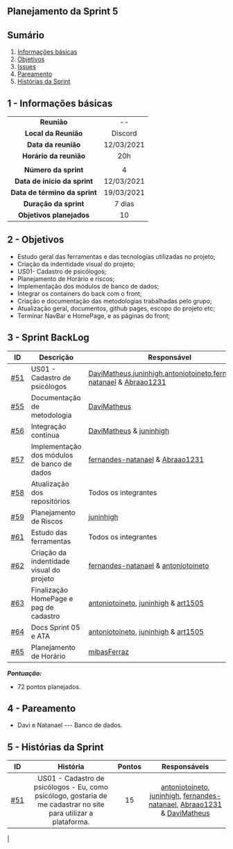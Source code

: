 ## Planejamento da Sprint 5

## Sumário

1. [Informações básicas](#1---informações-básicas)
1. [Objetivos](#2---objetivos)
1. [Issues](#3---issues)
1. [Pareamento](#4---pareamento)
1. [Histórias da Sprint](#5---Histórias-da-Sprint)


## 1 - Informações básicas

| | |
|:--:|:--:|
|**Reunião**|--|
|**Local da Reunião**|Discord|
|**Data da reunião**|12/03/2021|
|**Horário da reunião**|20h|
||||
|**Número da sprint**|4|
|**Data de início da sprint**|12/03/2021|
|**Data de término da sprint**|19/03/2021|
|**Duração da sprint**|7 dias|
|**Objetivos planejados**|10|  

## 2 - Objetivos

* Estudo geral das ferramentas e das tecnologias utilizadas no projeto;
* Criação da indentidade visual do projeto;
* US01- Cadastro de psicólogos;
* Planejamento de Horário e riscos;
* Implementação dos módulos de banco de dados;
* Integrar os containers do back com o front;
* Criação e documentação das metodologias trabalhadas pelo grupo;
* Atualização geral, documentos, github pages, escopo do projeto etc;
* Terminar NavBar e HomePage, e as páginas do front;

## 3 - Sprint BackLog
|ID | Descrição | Responsável| Pontuação |
|---|--------------------|--------------|------------- |
|[#51](https://github.com/fga-eps-mds/2020.2-CheeryUP/issues/51) |US01 - Cadastro de psicólogos  | [DaviMatheus](https://github.com/DaviMatheus),[juninhigh](https://github.com/juninhigh),[antoniotoineto](https://github.com/antoniotoineto),[fernandes-natanael](https://github.com/fernandes-natanael) & [Abraao1231](https://github.com/Abraao1231) | 15 |
|[#55](https://github.com/fga-eps-mds/2020.2-CheeryUP/issues/55) |Documentação de metodologia  | [DaviMatheus](https://github.com/DaviMatheus) | 3 |
|[#56](https://github.com/fga-eps-mds/2020.2-CheeryUP/issues/56) | Integração contínua | [DaviMatheus](https://github.com/DaviMatheus)  & [juninhigh](https://github.com/juninhigh) | 10 |
|[#57](https://github.com/fga-eps-mds/2020.2-CheeryUP/issues/57) | Implementação dos módulos de banco de dados | [fernandes-natanael](https://github.com/fernandes-natanael) & [Abraao1231](https://github.com/Abraao1231)  | 5 |
|[#58](https://github.com/fga-eps-mds/2020.2-CheeryUP/issues/58) | Atualização dos repositórios | Todos os integrantes |5|
|[#59](https://github.com/fga-eps-mds/2020.2-CheeryUP/issues/59) | Planejamento de Riscos | [juninhigh](https://github.com/juninhigh)| 5 |
|[#61](https://github.com/fga-eps-mds/2020.2-CheeryUP/issues/61) | Estudo das ferramentas | Todos os integrantes | 3 | 
|[#62](https://github.com/fga-eps-mds/2020.2-CheeryUP/issues/62) | Criação da indentidade visual do projeto | [fernandes-natanael](https://github.com/fernandes-natanael) & [antoniotoineto](https://github.com/antoniotoineto)| 5 | 
|[#63](https://github.com/fga-eps-mds/2020.2-CheeryUP/issues/63) | Finalização HomePage e pag de cadastro  | [antoniotoineto](https://github.com/antoniotoineto), [juninhigh](https://github.com/juninhigh) & [art1505](https://github.com/art1505) | 15 | 
|[#64](https://github.com/fga-eps-mds/2020.2-CheeryUP/issues/64) | Docs Sprint 05 e ATA  | [antoniotoineto](https://github.com/antoniotoineto), [juninhigh](https://github.com/juninhigh) & [art1505](https://github.com/art1505) | 3 | 
|[#65](https://github.com/fga-eps-mds/2020.2-CheeryUP/issues/65) | Planejamento de Horário | [mibasFerraz](https://github.com/mibasFerraz)| 3 |

***Pontuação:***
* 72 pontos planejados.

## 4 - Pareamento
* Davi e Natanael  --- Banco de dados.  


## 5 - Histórias da Sprint

 |ID|História|Pontos|Responsáveis|
|:-:|:-----:|:----:|:----------:|
|[#51](https://github.com/fga-eps-mds/2020.2-CheeryUP/issues/51)|US01 - Cadastro de psicólogos - Eu, como psicólogo, gostaria de me cadastrar no site para utilizar a plataforma.|15|[antoniotoineto](https://github.com/antoniotoineto), [juninhigh](https://github.com/juninhigh), [fernandes-natanael](https://github.com/fernandes-natanael), [Abraao1231](https://github.com/Abraao1231) & [DaviMatheus](https://github.com/DaviMatheus)
|